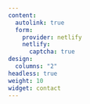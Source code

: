 ```yaml
---
content:
  autolink: true
  form:
    provider: netlify
    netlify:
      captcha: true
design:
  columns: "2"
headless: true
weight: 10
widget: contact
---
```

